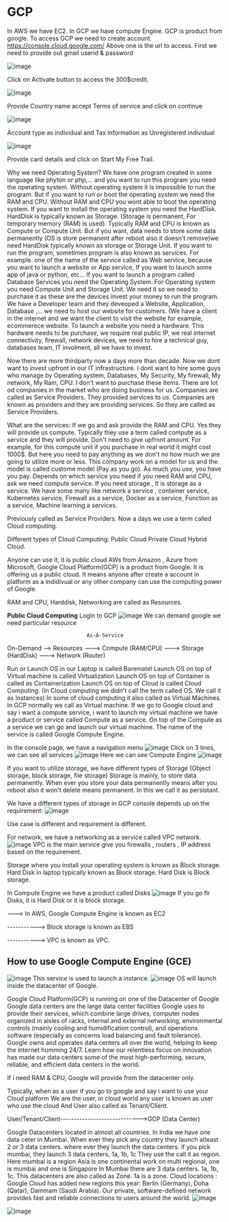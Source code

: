 # GCP
In AWS we have EC2. In GCP we have compute Engine.
GCP is product from google.
To access GCP we need to create account.
https://console.cloud.google.com/
Above one is the url to access. First we need to provide out gmail userid & password

![image](https://github.com/swamychikatla/GCP/assets/40513374/9daeb43b-4c88-41d9-a58f-3534d635ca04)

Click on Activate button to access the 300$credit.

![image](https://github.com/swamychikatla/GCP/assets/40513374/4cfa5e4f-3ae9-4ca8-bb27-808836bffe76)

Provide Country name accept Terms of service and click on continue

![image](https://github.com/swamychikatla/GCP/assets/40513374/325f0972-f6ed-4ce8-b6b5-b8111fc19da0)

Account type as individual and Tax information as Unregistered individual

![image](https://github.com/swamychikatla/GCP/assets/40513374/577a1f99-18cd-4351-8619-598f9434122d)

Provide card details and click on Start My Free Trail.

Why we need Operating System?
We have one program created in some language like phyton or php,... and you want to run this program you need the operating system. Without operating system it is impossible to run the program. But if you want to run or boot the operating system we need the RAM and CPU. Without RAM and CPU you wont able to boot the operating system. If you want to install the operating system you need the HardDisk. HardDisk is typically known as Storage. (Storage is permanent, For temporary memory (RAM) is used). Typically RAM and CPU is known as Compute or Compute Unit. But if you want, data needs to store some data permanently (OS is store permanent after reboot also it doesn't remove)we need HardDisk typically known as storage or Storage Unit. If you want to run the program, sometimes program is also known as services. For example. one of the name of the service called as Web service, because you want to launch a website or App service, If you want to launch some app of java or python, etc... If you want to launch a program called Database Services you need the Operating System. For Operating system you need Compute Unit and Storage Unit. We need it so we need to purchase it as these are the devices invest your money to run the program.
We have a Developer team and they deveoped a Website, Application, Database ,... we need to host our website for customers. (We have a client in the internet and we want the client to visit the website for example, ecommerece website.
To launch a website you need a hardware. This hardware needs to be purchase, we require real public IP, we real internet connectivity, firewall, network devices, we need to hire a technical guy, databases team, IT involment, all we have to invest.

Now there are more thirdparty now a days more than decade. Now we dont want to invest upfront in our IT infrastructure. I dont want to hire some guys who manage by Operating system, Databases, My Security, My firewall, My network, My Ram, CPU. I don't want to purchase these items. There are lot od companies in the market who are doing business for us. Companies are called as Service Providers. They provided services to us. Companies are known as providers and they are providing services. So they are called as Service Providers.

What are the services: If we go and ask provide the RAM and CPU. Yes they will provide us compute. Typically they use a term called compute as a service and they will provide. Don't need to give upfront amount. For example, for this compute unit if you purchase in real world it might cost 1000$. But here you need to pay anything as we don't no how much we are going to utilize more or less. This company work on a model for us and the model is called custome model (Pay as you go). As much you use, you have you pay. Depends on which service you need if you need RAM and CPU, ask we need compute service. If you need storage , It is storage as a service. We have some many like network a service , container service, Kubernetes service, Firewall as a service, Docker as a service, Function as a service, Machine learning a services. 

Previously called as Service Providers. Now a days we use a term called Cloud computing.

Different types of Cloud Computing:
Public Cloud
Private Cloud
Hybrid Cloud.

Anyone can use it, it is public cloud
AWs from Amazon , Azure from Microsoft, Google Cloud Platform(GCP) is a product from Google. It is offering us a public cloud. It means anyone after create a account in platform as a indidivual or any other company can use the computing power of Google.

RAM and CPU, Harddisk, Networking are called as Resources.

**Public Cloud Computing**
Login to GCP
![image](https://github.com/swamychikatla/GCP/assets/40513374/49822867-1afe-4576-9180-f691a858e2e3)
We can demand google we need particular resource

                              As-A-Service
On-Demand --> Resources ---> Compute (RAM/CPU)
                        ---> Storage (HardDisk)
                        ---> Network (Router)


Run or Launch OS in our Laptop is called Barematel 
Launch OS on top of Virtual machine is called Virtualization
Launch OS on top of Container is called as Containerization
Launch OS on top of Cloud is called Cloud Computing. 
   (In Cloud computing we didn't call the term called OS. We call it as Instances) In some of cloud computing it also called as Virtual Machines.
    In GCP normally we call as Virtual machine.
    If we go to Google cloud and say i want a compute service, i want to launch my virtual machine we have a product or service called Compute as a service. On top of the Compute as a service we can go and launch our virtual machine. The name of the service is called Google Compute Engine.

In the console page, we have a navigation menu 
![image](https://github.com/swamychikatla/GCP/assets/40513374/feba8e16-8e81-4496-8d1c-bd337bb504d9)
Click on 3 lines, we can see all services
![image](https://github.com/swamychikatla/GCP/assets/40513374/c9735c9c-37e3-479d-abe8-35675039fabe)
Here we can see Compute Engine
![image](https://github.com/swamychikatla/GCP/assets/40513374/ea889fb5-4fc0-4f40-b5d1-9b8c219ace35)

If you want to utilize storage, we have different types of Storage (Object storage, block storage, file storage)
Storage is mainly, to store data permanently. When ever you store your data permanently means after you reboot also it won't delete means permanent. In this we call it as persistant.

We have a different types of storage in GCP console depends up on the requirement:
![image](https://github.com/swamychikatla/GCP/assets/40513374/73ea7c21-f528-4633-8131-fefd04b8b7dc)

Use case is different and requirement is different.

For network, we have a networking as a service called VPC network.
![image](https://github.com/swamychikatla/GCP/assets/40513374/25385639-5715-47c7-8438-53eea5218062)
VPC is the main service give you firewalls , routers , IP address based on the requirement.

Storage where you install your operating system is known as Block storage.
Hard Disk in laptop typically known as Block storage.
Hard Disk is Block storage.

In Compute Engine we have a product called Disks
![image](https://github.com/swamychikatla/GCP/assets/40513374/98e0a574-755c-4801-88a9-96505c3f61f7)
If you go fir Disks, it is Hard Disk or it is block storage.


---> In AWS, Google Compute Engine is known as EC2

-----------> Block storage is known as EBS

-----------> VPC is known as VPC.

How to use Google Compute Engine (GCE)
--------------------------------------
![image](https://github.com/swamychikatla/GCP/assets/40513374/d98b1fcf-a170-4d32-b30a-a12e4cf77a3a)
This service is used to launch a instance.
![image](https://github.com/swamychikatla/GCP/assets/40513374/947a227b-a354-447c-8725-c4f4071523d0)
OS will launch inside the datacenter of Google.

Google Cloud Platform(GCP) is running on one of the Datacenter of Google
Google data centers are the large data center facilities Google uses to provide their services, which combine large drives, computer nodes organized in aisles of racks, internal and external networking, environmental controls (mainly cooling and humidification control), and operations software (especially as concerns load balancing and fault tolerance).
Google owns and operates data centers all over the world, helping to keep the internet humming 24/7. Learn how our relentless focus on innovation has made our data centers some of the most high-performing, secure, reliable, and efficient data centers in the world.

If i need RAM & CPU, Google will provide from the datacenter only.

Typically, when as a user if you go to google and say i  want to use your Cloud platform
We are the user, in cloud world any user is known as user who use the cloud
And User also called as Tenant/Client.

User/Tenant/Client----------------------------->GCP (Data Center)

Google Datacenters located in almost all countries.
In India we have one data ceter in Mumbai.
When ever they pick any country they launch atleast 2 or 3 data centers. where ever they launch the data centers. if you pick mumbai, they launch 3 data centers, 1a, 1b, 1c
They use the call it as region. Here mumbai is a region
Asia is one continental work on multi regional, one is mumbai and one is Singapore
In Mumbai there are 3 data centers. 1a, 1b, 1c.
This datacenters are also called as Zone. 1a is a zone.
Cloud locations : Google Cloud has added new regions this year: Berlin (Germany), Doha (Qatar), Dammam (Saudi Arabia). Our private, software-defined network provides fast and reliable connections to users around the world.
![image](https://github.com/swamychikatla/GCP/assets/40513374/e0ec342f-6e3e-433f-ade2-fde0f4a569af)

![image](https://github.com/swamychikatla/GCP/assets/40513374/2f007bd7-80df-42ce-a454-5f23bf9b213d)









